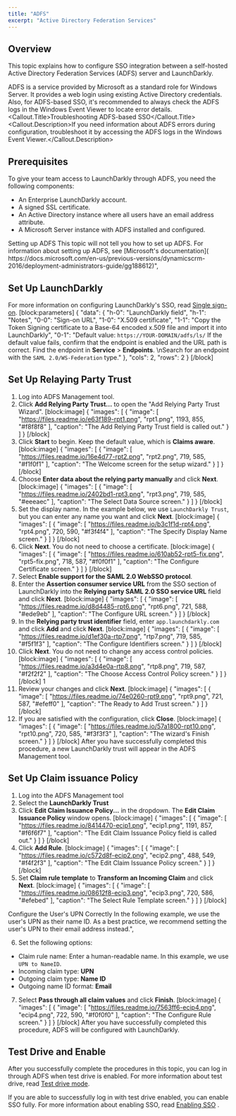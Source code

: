 ```yaml
---
title: "ADFS"
excerpt: "Active Directory Federation Services"
---
```

## Overview
This topic explains how to configure SSO integration between a self-hosted Active Directory Federation Services (ADFS) server and LaunchDarkly.

ADFS is a service provided by Microsoft as a standard role for Windows Server. It provides a web login using existing Active Directory credentials. Also, for ADFS-based SSO, it's recommended to always check the ADFS logs in the Windows Event Viewer to locate error details.
<Callout intent="info">
  <Callout.Title>Troubleshooting ADFS-based SSO</Callout.Title>
   <Callout.Description>If you need information about ADFS errors during configuration, troubleshoot it by accessing the ADFS logs in the Windows Event Viewer.</Callout.Description>
</Callout>

## Prerequisites
To give your team access to LaunchDarkly through ADFS, you need the following components:

- An Enterprise LaunchDarkly account.
- A signed SSL certificate.
- An Active Directory instance where all users have an email address attribute.
- A Microsoft Server instance with ADFS installed and configured.
<Callout intent="alert">
  <Callout.Title>Setting up ADFS</Callout.Title>
   <Callout.Description>This topic will not tell you how to set up ADFS. 
For information about setting up ADFS, see [Microsoft's documentation]( https://docs.microsoft.com/en-us/previous-versions/dynamicscrm-2016/deployment-administrators-guide/gg188612)",</Callout.Description>
</Callout>

## Set Up LaunchDarkly
For more information on configuring LaunchDarkly's SSO, read [Single sign-on](./single-sign-on).
[block:parameters]
{
  "data": {
    "h-0": "LaunchDarkly field",
    "h-1": "Notes",
    "0-0": "Sign-on URL",
    "1-0": "X.509 certificate",
    "1-1": "Copy the Token Signing certificate to a Base-64 encoded x.509 file and import it into LaunchDarkly",
    "0-1": "Default value: `https://YOUR-DOMAIN/adfs/ls/`
If the default value fails, confirm that the endpoint is enabled and the URL path is correct. 
Find the endpoint in **Service** > **Endpoints**. \nSearch for an endpoint with the `SAML 2.0/WS-Federation` type."
  },
  "cols": 2,
  "rows": 2
}
[/block]

## Set Up Relaying Party Trust

1. Log into ADFS Management tool. 
2. Click **Add Relying Party Trust...** to open the "Add Relying Party Trust Wizard".
[block:image]
{
  "images": [
    {
      "image": [
        "https://files.readme.io/e63f189-rpt1.png",
        "rpt1.png",
        1193,
        855,
        "#f8f8f8"
      ],
      "caption": "The Add Relying Party Trust field is called out."
    }
  ]
}
[/block]
3. Click **Start** to begin. Keep the default value, which is **Claims aware**. 
[block:image]
{
  "images": [
    {
      "image": [
        "https://files.readme.io/16e4d77-rpt2.png",
        "rpt2.png",
        719,
        585,
        "#f1f0f1"
      ],
      "caption": "The Welcome screen for the setup wizard."
    }
  ]
}
[/block]
4. Choose **Enter data about the relying party manually** and click **Next**.
[block:image]
{
  "images": [
    {
      "image": [
        "https://files.readme.io/2402bd1-rpt3.png",
        "rpt3.png",
        719,
        585,
        "#eeeaec"
      ],
      "caption": "The Select Data Source screen."
    }
  ]
}
[/block]
5. Set the display name. In the example below, we use `LaunchDarkly Trust`, but you can enter any name you want and click **Next**.
[block:image]
{
  "images": [
    {
      "image": [
        "https://files.readme.io/b3c1f1d-rpt4.png",
        "rpt4.png",
        720,
        590,
        "#f3f4f4"
      ],
      "caption": "The Specify Display Name screen."
    }
  ]
}
[/block]
6. Click **Next**. You do not need to choose a certificate.
[block:image]
{
  "images": [
    {
      "image": [
        "https://files.readme.io/610ab52-rpt5-fix.png",
        "rpt5-fix.png",
        718,
        587,
        "#f0f0f1"
      ],
      "caption": "The Configure Certificate screen."
    }
  ]
}
[/block]
7. Select **Enable support for the SAML 2.0 WebSSO protocol**. 
8. Enter the **Assertion consumer service URL** from the SSO section of LaunchDarkly into the **Relying party SAML 2.0 SSO service URL** field and click **Next**.
[block:image]
{
  "images": [
    {
      "image": [
        "https://files.readme.io/d8d4485-rpt6.png",
        "rpt6.png",
        721,
        588,
        "#ede9eb"
      ],
      "caption": "The Configure URL screen."
    }
  ]
}
[/block]
9. In the **Relying party trust identifier** field, enter `app.launchdarkly.com` and click **Add** and click **Next**.
[block:image]
{
  "images": [
    {
      "image": [
        "https://files.readme.io/d1ef30a-rtp7.png",
        "rtp7.png",
        719,
        585,
        "#f5f1f3"
      ],
      "caption": "The Configure Identifiers screen."
    }
  ]
}
[/block]
10. Click **Next**. You do not need to change any access control policies.
[block:image]
{
  "images": [
    {
      "image": [
        "https://files.readme.io/a3d4e0a-rtp8.png",
        "rtp8.png",
        719,
        587,
        "#f2f2f2"
      ],
      "caption": "The Choose Access Control Policy screen."
    }
  ]
}
[/block]
1
1. Review your changes and click **Next**.
[block:image]
{
  "images": [
    {
      "image": [
        "https://files.readme.io/74e0260-rpt9.png",
        "rpt9.png",
        721,
        587,
        "#efeff0"
      ],
      "caption": "The Ready to Add Trust screen."
    }
  ]
}
[/block]
12. If you are satisfied with the configuration, click **Close**.
[block:image]
{
  "images": [
    {
      "image": [
        "https://files.readme.io/57a1800-rpt10.png",
        "rpt10.png",
        720,
        585,
        "#f3f3f3"
      ],
      "caption": "The wizard's Finish screen."
    }
  ]
}
[/block]
After you have successfully completed this procedure, a new LaunchDarkly trust will appear in the ADFS Management tool. 
## Set Up Claim issuance Policy

1. Log into the ADFS Management tool 
2. Select the **LaunchDarkly Trust** 
3. Click **Edit Claim Issuance Policy...** in the dropdown. The **Edit Claim Issuance Policy** window opens.
[block:image]
{
  "images": [
    {
      "image": [
        "https://files.readme.io/8414470-ecip1.png",
        "ecip1.png",
        1191,
        857,
        "#f6f6f7"
      ],
      "caption": "The Edit Claim Issuance Policy field is called out."
    }
  ]
}
[/block]
4. Click **Add Rule**.
[block:image]
{
  "images": [
    {
      "image": [
        "https://files.readme.io/c572d8f-ecip2.png",
        "ecip2.png",
        488,
        549,
        "#f4f2f3"
      ],
      "caption": "The Edit Claim Issuance Policy screen."
    }
  ]
}
[/block]
5. Set **Claim rule template** to **Transform an Incoming Claim** and click **Next**.
[block:image]
{
  "images": [
    {
      "image": [
        "https://files.readme.io/08612f8-ecip3.png",
        "ecip3.png",
        720,
        586,
        "#efebed"
      ],
      "caption": "The Select Rule Template screen."
    }
  ]
}
[/block]

<Callout intent="alert">
  <Callout.Title>Configure the User's UPN Correctly</Callout.Title>
   <Callout.Description>In the following example, we use the user's UPN as their name ID. As a best practice, we recommend setting the user's UPN to their email address instead.",</Callout.Description>
</Callout>

6. Set the following options:
 - Claim rule name: Enter a human-readable name. In this example, we use `UPN to NameID`.
 - Incoming claim type: **UPN**
 - Outgoing claim type: **Name ID**
 - Outgoing name ID format: **Email**
7. Select **Pass through all claim values** and click **Finish**.
[block:image]
{
  "images": [
    {
      "image": [
        "https://files.readme.io/7563ff6-ecip4.png",
        "ecip4.png",
        722,
        590,
        "#f0f0f0"
      ],
      "caption": "The Configure Rule screen."
    }
  ]
}
[/block]
After you have successfully completed this procedure, ADFS will be configured with LaunchDarkly.
## Test Drive and Enable
After you successfully complete the procedures in this topic, you can log in through ADFS when test drive is enabled. For more information about test drive, read [Test drive mode](./single-sign-on#test-drive-mode).

If you are able to successfully log in with test drive enabled, you can enable SSO fully. For more information about enabling SSO, read [Enabling SSO](./single-sign-on#enabling-sso) .
